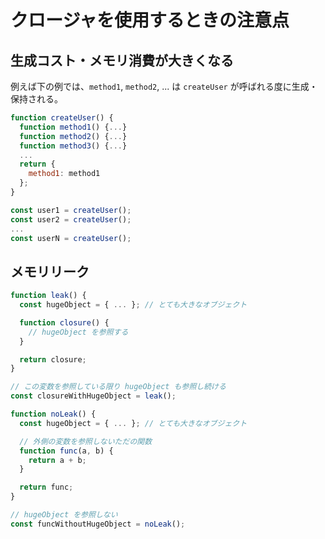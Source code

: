 # クロージャを使用するときの注意点

## 生成コスト・メモリ消費が大きくなる

例えば下の例では、`method1`, `method2`, ... は `createUser` が呼ばれる度に生成・保持される。

```js
function createUser() {
  function method1() {...}
  function method2() {...}
  function method3() {...}
  ...
  return {
    method1: method1
  };
}

const user1 = createUser();
const user2 = createUser();
...
const userN = createUser();
```

## メモリリーク

```js
function leak() {
  const hugeObject = { ... }; // とても大きなオブジェクト

  function closure() {
    // hugeObject を参照する
  }

  return closure;
}

// この変数を参照している限り hugeObject も参照し続ける
const closureWithHugeObject = leak();
```

```js
function noLeak() {
  const hugeObject = { ... }; // とても大きなオブジェクト

  // 外側の変数を参照しないただの関数
  function func(a, b) {
    return a + b;
  }

  return func;
}

// hugeObject を参照しない
const funcWithoutHugeObject = noLeak();
```

